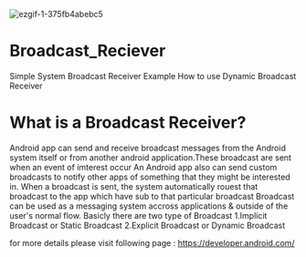 ![ezgif-1-375fb4abebc5](https://user-images.githubusercontent.com/60150170/114873152-a3d54980-9e18-11eb-9bff-160f3a3db1fd.gif)
# Broadcast_Reciever
Simple System Broadcast Receiver Example
How to use Dynamic Broadcast Receiver
# What is a Broadcast Receiver?
Android app can send and receive broadcast messages from the Android system itself or from another android application.These broadcast are sent when an event of imterest occur
An Android app also can send custom broadcasts to notify other apps of something that they might be interested in.
When a broadcast is sent, the system automatically rouest that broadcast to the app which have sub to that particular broadcast
Broadcast can be used as a messaging system accross applications & outside of the user's normal flow.
Basicly there are two type of Broadcast
1.Implicit Broadcast or Static Broadcast
2.Explicit Broadcast or Dynamic Broadcast

for more details please visit following page : https://developer.android.com/
